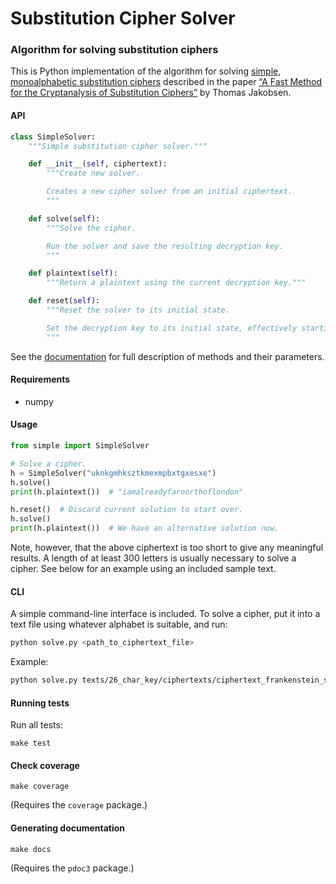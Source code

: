 # Substitution Cipher Solver

### Algorithm for solving substitution ciphers

This is Python implementation of the algorithm for solving
[simple, monoalphabetic substitution ciphers](https://en.wikipedia.org/wiki/Substitution_cipher#Simple_substitution)
described in the paper
[“A Fast Method for the Cryptanalysis of Substitution Ciphers”](https://citeseerx.ist.psu.edu/viewdoc/download?doi=10.1.1.55.89&rep=rep1&type=pdf)
by Thomas Jakobsen.

#### API

```python
class SimpleSolver:
    """Simple substitution cipher solver."""

    def __init__(self, ciphertext):
        """Create new solver.

        Creates a new cipher solver from an initial ciphertext.
        """

    def solve(self):
        """Solve the cipher.

        Run the solver and save the resulting decryption key.
        """

    def plaintext(self):
        """Return a plaintext using the current decryption key."""

    def reset(self):
        """Reset the solver to its initial state.

        Set the decryption key to its initial state, effectively starting over.
        """
```
See the [documentation](html/markmag-ovn7) for full description of methods and their parameters.

#### Requirements

* numpy

#### Usage

```python
from simple import SimpleSolver

# Solve a cipher.
h = SimpleSolver("uknkgmhksztkmexmpbxtgxesxe")
h.solve()
print(h.plaintext())  # "iamalreadyfarnorthoflondon"

h.reset()  # Discard current solution to start over.
h.solve()
print(h.plaintext())  # We have an alternative solution now.
```

Note, however, that the above ciphertext is too short to give any meaningful results.
A length of at least 300 letters is usually necessary to solve a cipher. See below for
an example using an included sample text.

#### CLI

A simple command-line interface is included. To solve a cipher, put it into a text file
using whatever alphabet is suitable, and run:

```bash
python solve.py <path_to_ciphertext_file>
```

Example:

```bash
python solve.py texts/26_char_key/ciphertexts/ciphertext_frankenstein_sample.txt
```

#### Running tests

Run all tests:

`make test`

#### Check coverage

`make coverage`

(Requires the `coverage` package.)

#### Generating documentation

`make docs`

(Requires the `pdoc3` package.)
